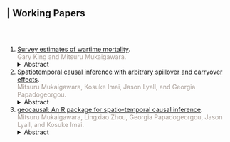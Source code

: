 <h1 id="working"></h1>

<h2 style="margin: 100px 0px 60px;">| Working Papers</h2>

<ol style="margin:0 0 5px;">
  <!-- sibs -->
  <li><a href = "https://garyking.org/sibs">Survey estimates of wartime mortality</a>.
  <br><font color="#a79d96">Gary King and Mitsuru Mukaigawara.</font></li>
  <details><summary>Abstract</summary><small>
  Many scholarly literatures require mortality rates from conflict zones, but accurate information is usually among the earliest casualties of war. While political scientists typically obtain mortality data from the news media or others, much progress has been made in demography, epidemiology, and public health conducting original surveys about the survival of siblings, friends, or others known to respondents. Unfortunately, the formal properties of estimators based on these surveys have not been established, the intuitions offered for them (and consequent data analysis strategies) are conflicting, and the statistical consequences of the political incentives of respondents in conflict zones remain unexamined. In this paper, we demonstrate the advantages of joining ongoing efforts in these other fields with insights from political science, including especially political methodology, international relations, and comparative politics. We offer the first formal proofs of the statistical properties of all existing estimators, along with simulation and empirical illustrations, to craft simple intuitions to guide best practices. We also build practical data analytic approaches, based on modern robust statistical methods, for when some respondents are suspected of intentionally biasing answers for political, military, or other strategic purposes. We offer practical advice for producing more complete and accurate mortality inferences for scholarship in our discipline and beyond.
  </small></details>
  <!-- geocausal -->
  <li><a href = "https://arxiv.org/abs/2504.03464">Spatiotemporal causal inference with arbitrary spillover and carryover effects</a>.
  <br><font color="#a79d96">Mitsuru Mukaigawara, Kosuke Imai, Jason Lyall, and Georgia Papadogeorgou.</font></li>
  <details><summary>Abstract</summary><small>
  Micro-level data with granular spatial and temporal information are becoming increasingly available to social scientists. Most researchers aggregate such data into a convenient panel data format and apply standard causal inference methods. This approach, however, has two limitations. First, data aggregation results in the loss of detailed geo-location and temporal information, leading to potential biases. Second, most panel data methods either ignore spatial spillover and temporal carryover effects or impose restrictive assumptions on their structure. We introduce a general methodological framework for spatiotemporal causal inference with arbitrary spillover and carryover effects. Under this general framework, we demonstrate how to define and estimate causal quantities of interest, explore heterogeneous treatment effects, investigate causal mechanisms, and visualize the results to facilitate their interpretation. We illustrate the proposed methodology through an analysis of airstrikes and insurgent attacks in Iraq. The open-source software package geocausal implements all of our methods.
  </small></details>
  <!-- software -->
  <li><a href = "https://doi.org/10.31219/osf.io/5kc6f">geocausal: An R package for spatio-temporal causal inference</a>.
  <br><font color="#a79d96">Mitsuru Mukaigawara, Lingxiao Zhou, Georgia Papadogeorgou, Jason Lyall, and Kosuke Imai.</font></li>
  <details><summary>Abstract</summary><small>
  Scholars from diverse fields now use highly disaggregated ("microlevel") data with fine-grained spatial (e.g., locations of villages and individuals) and temporal (days, hours, or even seconds) dimensions to test their theories. Despite the proliferation of these data, however, statistical methods for causal inference with spatio-temporal data remain underdeveloped. We introduce an R package, geocausal, that enables researchers to implement causal inference methods for highly disaggregated spatio-temporal data. The geocausal package helps users implement two necessary steps for spatio-temporal causal inference: (1) preparing the data and (2) estimating causal effects. The geocausal package allows users to effectively use fine-grained spatio-temporal data, test counterfactual scenarios that have spatial and temporal dimensions, and visualize each step efficiently. We illustrate the capabilities of the geocausal package by analyzing the US airstrikes and insurgent attacks in Iraq over various spatial and temporal windows. 
  </small></details>
</ol>

<!--

<h2 id="publications" style="margin: 2px 0px -15px;">Publications</h2>

<div class="publications">
<ol class="bibliography">

{% for link in site.data.publications.main %}

<li>
<div class="pub-row">
  <div class="col-sm-3 abbr" style="position: relative;padding-right: 15px;padding-left: 15px;">
    {% if link.image %} 
    <img src="{{ link.image }}" class="teaser img-fluid z-depth-1" style="width=100;height=40%">
    {% endif %}
  </div>
  <div class="col-sm-9" style="position: relative;padding-right: 15px;padding-left: 20px;">
      <div class="title"><a href="{{ link.pdf }}">{{ link.title }}</a></div>
      <div class="author">{{ link.authors }}</div>
      <div class="periodical"><em>{{ link.conference }}</em>
      </div>
    <div class="links">
      {% if link.pdf %} 
      <a href="{{ link.pdf }}" class="btn btn-sm z-depth-0" role="button" target="_blank" style="font-size:12px;">PDF</a>
      {% endif %}
      {% if link.code %} 
      <a href="{{ link.code }}" class="btn btn-sm z-depth-0" role="button" target="_blank" style="font-size:12px;">Code</a>
      {% endif %}
      {% if link.page %} 
      <a href="{{ link.page }}" class="btn btn-sm z-depth-0" role="button" target="_blank" style="font-size:12px;">Project Page</a>
      {% endif %}
      {% if link.bibtex %} 
      <a href="{{ link.bibtex }}" class="btn btn-sm z-depth-0" role="button" target="_blank" style="font-size:12px;">BibTex</a>
      {% endif %}
      {% if link.notes %} 
      <strong> <i style="color:#e74d3c">{{ link.notes }}</i></strong>
      {% endif %}
      {% if link.others %} 
      {{ link.others }}
      {% endif %}
    </div>
  </div>
</div>
</li>

<br>

{% endfor %}

</ol>
</div>

-->
